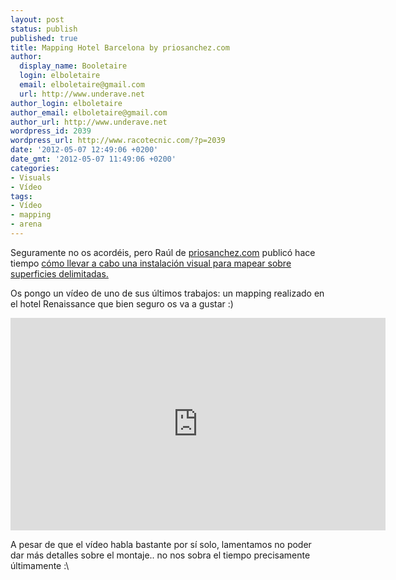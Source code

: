 ```yaml
---
layout: post
status: publish
published: true
title: Mapping Hotel Barcelona by priosanchez.com
author:
  display_name: Booletaire
  login: elboletaire
  email: elboletaire@gmail.com
  url: http://www.underave.net
author_login: elboletaire
author_email: elboletaire@gmail.com
author_url: http://www.underave.net
wordpress_id: 2039
wordpress_url: http://www.racotecnic.com/?p=2039
date: '2012-05-07 12:49:06 +0200'
date_gmt: '2012-05-07 11:49:06 +0200'
categories:
- Visuals
- Vídeo
tags:
- Vídeo
- mapping
- arena
---
```

<p>Seguramente no os acordéis, pero Raúl de <a title="Ver la web" href="http://priosanchez.com" rel="external">priosanchez.com</a> publicó hace tiempo <a href="http://www.racotecnic.com/2009/04/instalacion-visual/" title="leer entrada" target="_blank">cómo llevar a cabo una instalación visual para mapear sobre superficies delimitadas.</a></p>
<p>Os pongo un vídeo de uno de sus últimos trabajos: un mapping realizado en el hotel Renaissance que bien seguro os va a gustar :)</p>
<p><iframe src="http://player.vimeo.com/video/41313549" width="600" height="340" frameborder="0" webkitAllowFullScreen mozallowfullscreen allowFullScreen></iframe></p>
<p>A pesar de que el vídeo habla bastante por sí solo, lamentamos no poder dar más detalles sobre el montaje.. no nos sobra el tiempo precisamente últimamente :\</p>
